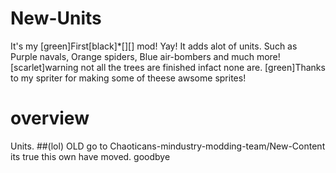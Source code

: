 # New-Units
It's my [green]First[black]*[][] mod! Yay! It adds alot of units. Such as Purple navals, Orange spiders, Blue air-bombers and much more!
[scarlet]warning not all the trees are finished infact none are.
[green]Thanks to my spriter for making some of theese awsome sprites!
# overview
Units. 
##(lol)
OLD go to Chaoticans-mindustry-modding-team/New-Content
its true this own have moved. goodbye


